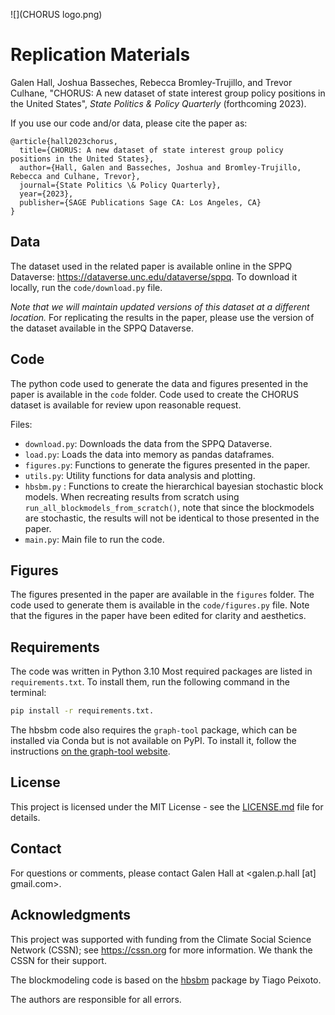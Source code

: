 ![](CHORUS logo.png)
# Replication Materials

Galen Hall, Joshua Basseches, Rebecca Bromley-Trujillo, and Trevor Culhane, "CHORUS: A new dataset of state interest group policy positions in the United States", _State Politics & Policy Quarterly_ (forthcoming 2023).

If you use our code and/or data, please cite the paper as:

```
@article{hall2023chorus,
  title={CHORUS: A new dataset of state interest group policy positions in the United States},
  author={Hall, Galen and Basseches, Joshua and Bromley-Trujillo, Rebecca and Culhane, Trevor},
  journal={State Politics \& Policy Quarterly},
  year={2023},
  publisher={SAGE Publications Sage CA: Los Angeles, CA}
}
```

## Data
The dataset used in the related paper is available online in the SPPQ Dataverse: https://dataverse.unc.edu/dataverse/sppq. To download it locally, run the `code/download.py` file. 

_Note that we will maintain updated versions of this dataset at a different location._ For replicating the results in the paper, please use the version of the dataset available in the SPPQ Dataverse.

## Code
The python code used to generate the data and figures presented in the paper is available in the `code` folder. Code used to create the CHORUS dataset is available for review upon reasonable request.

Files:
- `download.py`: Downloads the data from the SPPQ Dataverse.
- `load.py`: Loads the data into memory as pandas dataframes.
- `figures.py`: Functions to generate the figures presented in the paper.
- `utils.py`: Utility functions for data analysis and plotting.
- `hbsbm.py` : Functions to create the hierarchical bayesian stochastic block models. When recreating results from scratch using `run_all_blockmodels_from_scratch()`, note that since the blockmodels are stochastic, the results will not be identical to those presented in the paper.
- `main.py`: Main file to run the code.

## Figures
The figures presented in the paper are available in the `figures` folder. The code used to generate them is available in the `code/figures.py` file. Note that the figures in the paper have been edited for clarity and aesthetics.

## Requirements
The code was written in Python 3.10 Most required packages are listed in `requirements.txt`. To install them, run the following command in the terminal:
```bash
pip install -r requirements.txt.
```
The hbsbm code also requires the `graph-tool` package, which can be installed via Conda but is not available on PyPI. To install it, follow the instructions [on the graph-tool website](https://git.skewed.de/count0/graph-tool/-/wikis/installation-instructions).

## License
This project is licensed under the MIT License - see the [LICENSE.md](LICENSE.md) file for details.

## Contact
For questions or comments, please contact Galen Hall at
<galen.p.hall [at] gmail.com>.

## Acknowledgments
This project was supported with funding from the Climate Social Science Network (CSSN); see https://cssn.org for more information. We thank the CSSN for their support.

The blockmodeling code is based on the [hbsbm](http://git.skewed.de/count0/hbsbm) package by Tiago Peixoto.

The authors are responsible for all errors.
